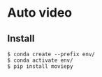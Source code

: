 # Auto video

## Install

```
$ conda create --prefix env/
$ conda activate env/
$ pip install moviepy
```
